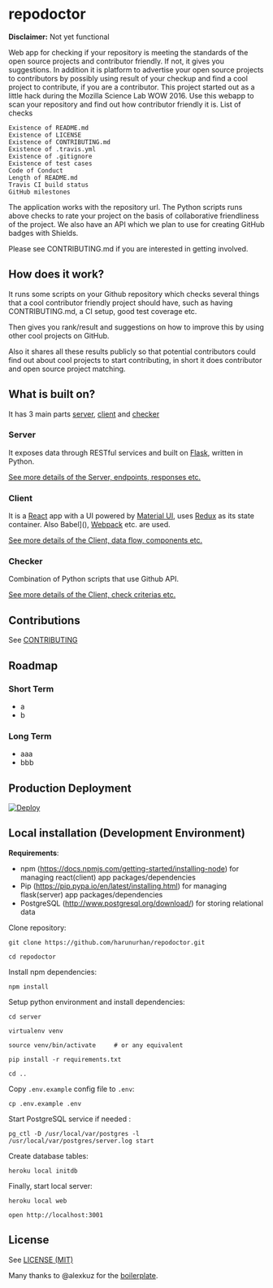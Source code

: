 # repodoctor

**Disclaimer:** Not yet functional

Web app for checking if your repository is meeting the standards of the open source projects and contributor friendly.
If not, it gives you suggestions.
In addition it is platform to advertise your open source projects to contributors by possibly using result of your checkup
and find a cool project to contribute, if you are a contributor.
This project started out as a little hack during the Mozilla Science Lab WOW 2016. Use this webapp to scan your repository and find out how contributor friendly it is.
List of checks

    Existence of README.md
    Existence of LICENSE
    Existence of CONTRIBUTING.md
    Existence of .travis.yml
    Existence of .gitignore
    Existence of test cases
    Code of Conduct
    Length of README.md
    Travis CI build status
    GitHub milestones

The application works with the repository url. The Python scripts runs above checks to rate your project on the basis of collaborative friendliness of the project. We also have an API which we plan to use for creating GitHub badges with Shields.

Please see CONTRIBUTING.md if you are interested in getting involved.

## How does it work?

It runs some scripts on your Github repository which checks several things that a cool contributor friendly project should have,
such as having CONTRIBUTING.md, a CI setup, good test coverage etc.

Then gives you rank/result and suggestions on how to improve this by using other cool projects on GitHub.

Also it shares all these results publicly so that potential contributors could find out about cool projects
to start contributing, in short it does contributor and open source project matching.

## What is built on?

It has 3 main parts [server](), [client]() and [checker]()

### Server

It exposes data through RESTful services and built on [Flask](), written in Python.

[See more details of the Server, endpoints, responses etc.]()

### Client

It is a [React]() app with a UI powered by [Material UI](), uses [Redux]() as its state container. Also Babel](), [Webpack]() etc. are used.

[See more details of the Client, data flow, components etc.]()

### Checker

Combination of Python scripts that use Github API.

[See more details of the Client, check criterias etc.]()

## Contributions

See [CONTRIBUTING](./CONTRIBUTING.md)

## Roadmap

### Short Term

- a
- b

### Long Term

- aaa
- bbb

## Production Deployment

[![Deploy](https://www.herokucdn.com/deploy/button.svg)](https://heroku.com/deploy?template=https://github.com/harunurhan/repodoctor)

## Local installation (Development Environment)


**Requirements**:

- npm (https://docs.npmjs.com/getting-started/installing-node) for managing react(client) app packages/dependencies
- Pip (https://pip.pypa.io/en/latest/installing.html) for managing flask(server) app packages/dependencies
- PostgreSQL (http://www.postgresql.org/download/) for storing relational data

Clone repository:

```
git clone https://github.com/harunurhan/repodoctor.git

cd repodoctor
```

Install npm dependencies:

```
npm install
```

Setup python environment and install dependencies:

```
cd server 

virtualenv venv

source venv/bin/activate     # or any equivalent

pip install -r requirements.txt

cd ..
```

Copy `.env.example` config file to `.env`:

```
cp .env.example .env
```

Start PostgreSQL service if needed :

```
pg_ctl -D /usr/local/var/postgres -l /usr/local/var/postgres/server.log start
```

Create database tables:

```
heroku local initdb
```

Finally, start local server:

```
heroku local web

open http://localhost:3001
```

## License

See [LICENSE (MIT)](./LICENSE)

Many thanks to @alexkuz for the [boilerplate]().
